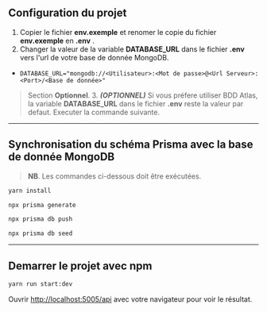 ## Configuration du projet

1. Copier le fichier **env.exemple** et renomer le copie du fichier **env.exemple** en **.env** .
2. Changer la valeur de la variable **DATABASE_URL** dans le fichier **.env** vers l'url de votre base de donnée MongoDB.

- `DATABASE_URL="mongodb://<Utilisateur>:<Mot de passe>@<Url Serveur>:<Port>/<Base de donnée>" `

> Section **Optionnel**. 3. **_(OPTIONNEL)_** Si vous préfere utiliser BDD Atlas, la variable **DATABASE_URL** dans le fichier **.env** reste la valeur par defaut. Executer la commande suivante.

---

## Synchronisation du schéma Prisma avec la base de donnée MongoDB

> **NB**.
> Les commandes ci-dessous doit être exécutées.

```bash
yarn install

npx prisma generate

npx prisma db push

npx prisma db seed

```

---

## Demarrer le projet avec npm

```bash
yarn run start:dev
```

Ouvrir [http://localhost:5005/api](http://localhost:5005/api) avec votre navigateur pour voir le résultat.
